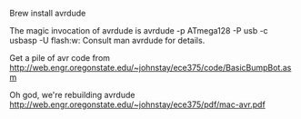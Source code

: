 Brew install avrdude

The magic invocation of avrdude is
avrdude -p ATmega128 -P usb -c usbasp -U flash:w:<file>
Consult man avrdude for details.

Get a pile of avr code from
http://web.engr.oregonstate.edu/~johnstay/ece375/code/BasicBumpBot.asm


Oh god, we're rebuilding avrdude
http://web.engr.oregonstate.edu/~johnstay/ece375/pdf/mac-avr.pdf
